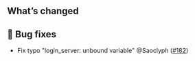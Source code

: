 ## What’s changed

## 🐛 Bug fixes

- Fix typo "login_server: unbound variable" @Saoclyph ([#182](https://github.com/hassio-addons/addon-tailscale/pull/182))
